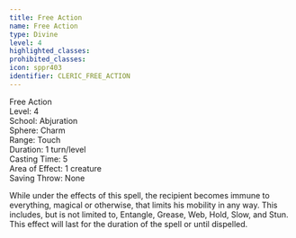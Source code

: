 ```yaml
---
title: Free Action
name: Free Action
type: Divine
level: 4
highlighted_classes: 
prohibited_classes: 
icon: sppr403
identifier: CLERIC_FREE_ACTION
---
```

Free Action  
Level: 4  
School: Abjuration  
Sphere: Charm  
Range: Touch  
Duration: 1 turn/level  
Casting Time: 5  
Area of Effect: 1 creature  
Saving Throw: None  
  
While under the effects of this spell, the recipient becomes immune to everything, magical or otherwise, that limits his mobility in any way. This includes, but is not limited to, Entangle, Grease, Web, Hold, Slow, and Stun. This effect will last for the duration of the spell or until dispelled.  
